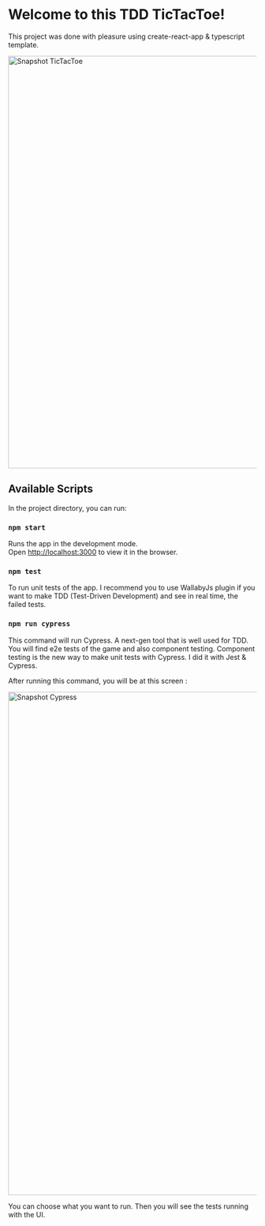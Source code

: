 # Welcome to this TDD TicTacToe!

This project was done with pleasure using create-react-app & typescript template.

<img width="836" alt="Snapshot TicTacToe" src="https://user-images.githubusercontent.com/119617391/205169884-fd6ec14a-a9ca-4aa3-aea7-220739692032.png">

## Available Scripts

In the project directory, you can run:

### `npm start`

Runs the app in the development mode.\
Open [http://localhost:3000](http://localhost:3000) to view it in the browser.

### `npm test`

To run unit tests of the app. I recommend you to use WallabyJs plugin if you want to make TDD (Test-Driven Development) and see
in real time, the failed tests.

### `npm run cypress`

This command will run Cypress. A next-gen tool that is well used for TDD. You will find e2e tests of the game and also component testing.
Component testing is the new way to make unit tests with Cypress. I did it with Jest & Cypress. 

After running this command, you will be at this screen :

<img width="1020" alt="Snapshot Cypress" src="https://user-images.githubusercontent.com/119617391/205166174-f030a7f8-cc9c-4365-a1fb-d14df3589ddd.png">

You can choose what you want to run. Then you will see the tests running with the UI.


